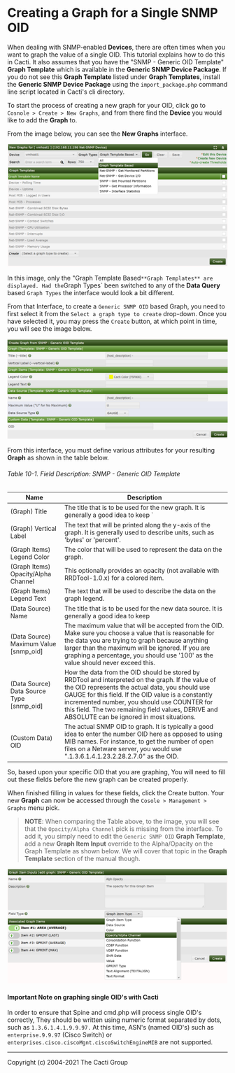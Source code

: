 # Creating a Graph for a Single SNMP OID

When dealing with SNMP-enabled **Devices**, there are often times when you want to
graph the value of a single OID. This tutorial explains how to do this in
Cacti. It also assumes that you have the "SNMP - Generic OID Template" **Graph
Template** which is available in the **Generic SNMP Device Package**. 
If you do not see this **Graph Template** listed under **Graph Templates**, 
install the **Generic SNMP Device Package** using the `import_package.php`
command line script located in Cacti's cli directory.

To start the process of creating a new graph for your OID, click go to
`Cosnole > Create > New Graphs`, and from there find the **Device**
you would like to add the **Graph** to.

From the image below, you can see the **New Graphs** interface.

![Graphs New](images/graphs-new.png)

In this image, only the "Graph Template Based` **Graph Templates** are displayed.
Had the `Graph Types` been switched to any of the **Data Query** based ``Graph Types``
the interface would look a bit different.

From that Interface, to create a `Generic SNMP OID` based Graph, you need to first
select it from the `Select a graph type to create` drop-down.  Once you have selected
it, you may press the `Create` button, at which point in time, you will see the
image below.

![Graphs New](images/graphs-new-generic-oid.png)

From this interface, you must define various attributes for your resulting **Graph**
as shown in the table below.

###### Table 10-1. Field Description: SNMP - Generic OID Template

Name | Description
--- | ---
(Graph) Title | The title that is to be used for the new graph. It is generally a good idea to keep `|host_description|` in the title, as to make the graph easier to identify later.
(Graph) Vertical Label | The text that will be printed along the y-axis of the graph. It is generally used to describe units, such as 'bytes' or 'percent'.
(Graph Items) Legend Color | The color that will be used to represent the data on the graph.
(Graph Items) Opacity/Alpha Channel | This optionally provides an opacity (not available with RRDTool-1.0.x) for a colored item.
(Graph Items) Legend Text | The text that will be used to describe the data on the graph legend.
(Data Source) Name | The title that is to be used for the new data source. It is generally a good idea to keep |host_description| in the title, as to make the data source easier to identify later.
(Data Source) Maximum Value [snmp_oid] | The maximum value that will be accepted from the OID. Make sure you choose a value that is reasonable for the data you are trying to graph because anything larger than the maximum will be ignored. If you are graphing a percentage, you should use '100' as the value should never exceed this.
(Data Source) Data Source Type [snmp_oid] | How the data from the OID should be stored by RRDTool and interpreted on the graph. If the value of the OID represents the actual data, you should use GAUGE for this field. If the OID value is a constantly incremented number, you should use COUNTER for this field. The two remaining field values, DERIVE and ABSOLUTE can be ignored in most situations.
(Custom Data) OID | The actual SNMP OID to graph. It is typically a good idea to enter the number OID here as opposed to using MIB names. For instance, to get the number of open files on a Netware server, you would use ".1.3.6.1.4.1.23.2.28.2.7.0" as the OID.

So, based upon your specific OID that you are graphing, You will need to fill out these
fields before the new graph can be created properly.

When finished filling in values for these fields, click the Create button. Your
new **Graph** can now be accessed through the `Cosole > Management > Graphs` menu pick.

> **NOTE**: When comparing the Table above, to the image, you will see that the 
> `Opacity/Alpha Channel` pick is missing from the interface.  To add it, you simply need
> to edit the `Generic SNMP OID` **Graph Template**, add a new **Graph Item Input** 
> override to the Alpha/Opacity on the Graph Template as shown below.  We will cover
> that topic in the **Graph Template** section of the manual though.

![Graphs New](images/graphs-new-generic-oid-alpha.png)


#### Important Note on graphing single OID's with Cacti

In order to ensure that Spine and cmd.php will process single OID's correctly,
They should be written using numeric format separated by dots, such as `1.3.6.1.4.1.9.9.97.`
At this time, ASN's (named OID's) such as `enterprise.9.9.97` (Cisco Switch) or
`enterprises.cisco.ciscoMgnt.ciscoSwitchEngineMIB` are not supported.

---
Copyright (c) 2004-2021 The Cacti Group
